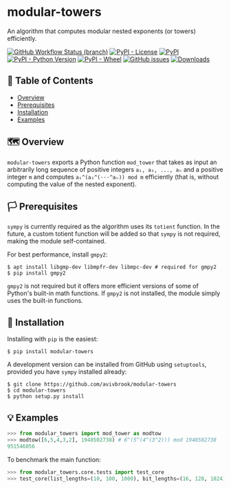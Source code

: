 # modular-towers

An algorithm that computes modular nested exponents (or towers) efficiently.

[![GitHub Workflow Status (branch)](https://img.shields.io/github/workflow/status/avivbrook/modular-towers/Test/master?logo=github&style=flat-square)](https://github.com/avivbrook/modular-towers/actions)
[![PyPI - License](https://img.shields.io/pypi/l/modular-towers?style=flat-square)](https://choosealicense.com/licenses/gpl-3.0/)
[![PyPI](https://img.shields.io/pypi/v/modular-towers?style=flat-square)](https://pypi.org/project/modular-towers/)
[![PyPI - Python Version](https://img.shields.io/pypi/pyversions/modular-towers?style=flat-square)](https://pypi.org/project/modular-towers/#files)
[![PyPI - Wheel](https://img.shields.io/pypi/wheel/modular-towers?style=flat-square)](https://pypi.org/project/modular-towers/#files)
[![GitHub issues](https://img.shields.io/github/issues/avivbrook/modular-towers?style=flat-square)](https://github.com/avivbrook/modular-towers/issues)
[![Downloads](https://img.shields.io/badge/dynamic/json?style=flat-square&color=303f9f&label=downloads&query=%24.total_downloads&url=https%3A%2F%2Fapi.pepy.tech%2Fapi%2Fprojects%2Fmodular-towers)](https://pepy.tech/project/modular-towers)

## 🚩 Table of Contents

- [Overview](#%EF%B8%8F-overview)
- [Prerequisites](#%EF%B8%8F-prerequisites)
- [Installation](#-installation)
- [Examples](#-examples)

## 🗺️ Overview

`modular-towers` exports a Python function `mod_tower` that takes as input an arbitrarily long sequence of positive integers `a₁, a₂, ..., aₙ` and a positive integer `m` and computes `a₁^(a₂^(···^aₙ)) mod m` efficiently (that is, without computing the value of the nested exponent).

## 🏳️ Prerequisites

`sympy` is currently required as the algorithm uses its `totient` function. In the future, a custom totient function will be added so that `sympy` is not required, making the module self-contained.

For best performance, install `gmpy2`:
```console
$ apt install libgmp-dev libmpfr-dev libmpc-dev # required for gmpy2
$ pip install gmpy2
```

`gmpy2` is not required but it offers more efficient versions of some of Python's built-in math functions. If `gmpy2` is not installed, the module simply uses the built-in functions.

## 🔧 Installation

Installing with `pip` is the easiest:
```console
$ pip install modular-towers
```

A development version can be installed from GitHub
using `setuptools`, provided you have `sympy` installed already:
```console
$ git clone https://github.com/avivbrook/modular-towers
$ cd modular-towers
$ python setup.py install
```

## 💡 Examples

```python
>>> from modular_towers import mod_tower as modtow
>>> modtow([6,5,4,3,2], 1948502738) # 6^(5^(4^(3^2))) mod 1948502738
951546056
```

To benchmark the main function:
```python
>>> from modular_towers.core.tests import test_core
>>> test_core(list_lengths=(10, 100, 1000), bit_lengths=(16, 128, 1024), mod_bit_lengths=(16, 32, 64))
```